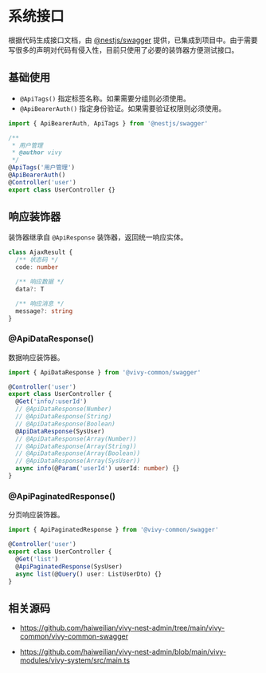 # 系统接口

根据代码生成接口文档，由 [@nestjs/swagger](https://docs.nestjs.com/openapi/introduction) 提供，已集成到项目中。由于需要写很多的声明对代码有侵入性，目前只使用了必要的装饰器方便测试接口。

## 基础使用

- `@ApiTags()` 指定标签名称。如果需要分组则必须使用。
- `@ApiBearerAuth()` 指定身份验证。如果需要验证权限则必须使用。

```ts
import { ApiBearerAuth, ApiTags } from '@nestjs/swagger'

/**
 * 用户管理
 * @author vivy
 */
@ApiTags('用户管理')
@ApiBearerAuth()
@Controller('user')
export class UserController {}
```

## 响应装饰器

装饰器继承自 `@ApiResponse` 装饰器，返回统一响应实体。

```ts
class AjaxResult {
  /** 状态码 */
  code: number

  /** 响应数据 */
  data?: T

  /** 响应消息 */
  message?: string
}
```

### @ApiDataResponse()

数据响应装饰器。

```ts
import { ApiDataResponse } from '@vivy-common/swagger'

@Controller('user')
export class UserController {
  @Get('info/:userId')
  // @ApiDataResponse(Number)
  // @ApiDataResponse(String)
  // @ApiDataResponse(Boolean)
  @ApiDataResponse(SysUser)
  // @ApiDataResponse(Array(Number))
  // @ApiDataResponse(Array(String))
  // @ApiDataResponse(Array(Boolean))
  // @ApiDataResponse(Array(SysUser))
  async info(@Param('userId') userId: number) {}
}
```

### @ApiPaginatedResponse()

分页响应装饰器。

```ts
import { ApiPaginatedResponse } from '@vivy-common/swagger'

@Controller('user')
export class UserController {
  @Get('list')
  @ApiPaginatedResponse(SysUser)
  async list(@Query() user: ListUserDto) {}
}
```

## 相关源码

- https://github.com/haiweilian/vivy-nest-admin/tree/main/vivy-common/vivy-common-swagger

- https://github.com/haiweilian/vivy-nest-admin/blob/main/vivy-modules/vivy-system/src/main.ts

